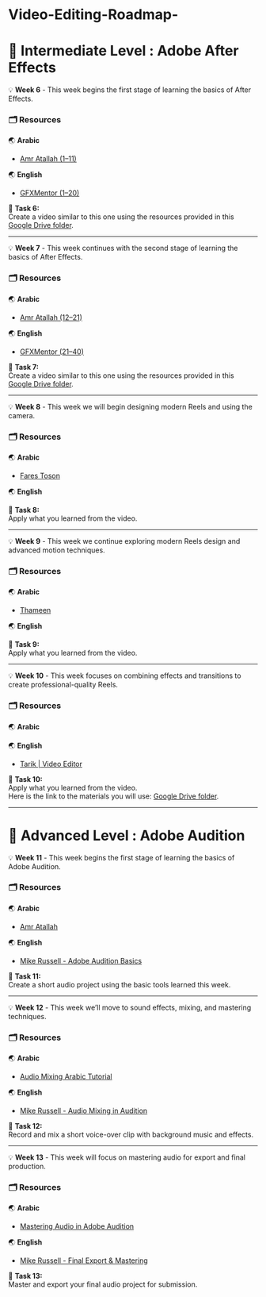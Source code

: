 # Video-Editing-Roadmap-

# 🎯 **Intermediate Level : Adobe After Effects**

<aside>
💡  
<b>Week 6</b>  
- This week begins the first stage of learning the basics of After Effects.
</aside>

### 🗂️ **Resources**

🌏 **Arabic**

- [Amr Atallah (1–11)](https://youtube.com/playlist?list=PLg9ps5Gu0MiANa46_HgzOibsysnBZRtPx&si=aWMxW4yqLPuYnSdI)

🌏 **English**

- [GFXMentor (1–20)](https://youtube.com/playlist?list=PLW-zSkCnZ-gD8OcjTPu-u_Rxl9-kI9Xqr&si=pqFEvMKW9zYKc9Yv)

📌 **Task 6:**  
Create a video similar to this one using the resources provided in this [Google Drive folder](https://drive.google.com/drive/folders/1NP7zQJv9KBG7-JfS_TtiLKCGOrEL458-?usp=sharing).

---

<aside>
💡  
<b>Week 7</b>  
- This week continues with the second stage of learning the basics of After Effects.
</aside>

### 🗂️ **Resources**

🌏 **Arabic**

- [Amr Atallah (12–21)](https://youtube.com/playlist?list=PLg9ps5Gu0MiANa46_HgzOibsysnBZRtPx&si=c7T2SIO9RZhm5D1_)

🌏 **English**

- [GFXMentor (21–40)](https://www.youtube.com/playlist?list=PLW-zSkCnZ-gD8OcjTPu-u_Rxl9-kI9Xqr)

📌 **Task 7:**  
Create a video similar to this one using the resources provided in this [Google Drive folder](https://drive.google.com/drive/folders/145OpicJkmX-zQqz7xrmlAjuatBk76AjD?usp=sharing).

---

<aside>
💡  
<b>Week 8</b>  
- This week we will begin designing modern Reels and using the camera.
</aside>

### 🗂️ **Resources**

🌏 **Arabic**

- [Fares Toson](https://youtu.be/PFMIue9xTII?si=JJf-5AKMhTpJDjiN)

🌏 **English**

📌 **Task 8:**  
Apply what you learned from the video.

---

<aside>
💡  
<b>Week 9</b>  
- This week we continue exploring modern Reels design and advanced motion techniques.
</aside>

### 🗂️ **Resources**

🌏 **Arabic**

- [Thameen](https://youtu.be/30a_U-mqQU4?si=_DBZNtOx-mdg6Bl-)

🌏 **English**

📌 **Task 9:**  
Apply what you learned from the video.

---

<aside>
💡  
<b>Week 10</b>  
- This week focuses on combining effects and transitions to create professional-quality Reels.
</aside>

### 🗂️ **Resources**

🌏 **Arabic**

🌏 **English**

- [Tarik | Video Editor](https://youtu.be/ZRRQFWT17B8?si=otUDEzy3mPQCjtRa)

📌 **Task 10:**  
Apply what you learned from the video.  
Here is the link to the materials you will use: [Google Drive folder](https://drive.google.com/drive/folders/1zmipEdO8MnsGpyU8GeBuWG0eMYtKPqnK?usp=sharing).

---

# 🚀 **Advanced Level : Adobe Audition**

<aside>
💡  
<b>Week 11</b>  
- This week begins the first stage of learning the basics of Adobe Audition.
</aside>

### 🗂️ **Resources**

🌏 **Arabic**

- [Amr Atallah](https://youtu.be/1tE4VAdCjRo?si=sqd3ak7uJZiQnA8b)

🌏 **English**

- [Mike Russell - Adobe Audition Basics](https://youtube.com/playlist?list=PL1BzC0FR5_6lWUz0Q-6VLZJXuq6DJP3PL)

📌 **Task 11:**  
Create a short audio project using the basic tools learned this week.

---

<aside>
💡  
<b>Week 12</b>  
- This week we’ll move to sound effects, mixing, and mastering techniques.
</aside>

### 🗂️ **Resources**

🌏 **Arabic**

- [Audio Mixing Arabic Tutorial](https://youtu.be/sP2UoC8RpjM?si=UFSZrHt9Dl2O8_Lb)

🌏 **English**

- [Mike Russell - Audio Mixing in Audition](https://youtu.be/7ZshnA3z8xg?si=9Phtz0Sd2kzUHwAi)

📌 **Task 12:**  
Record and mix a short voice-over clip with background music and effects.

---

<aside>
💡  
<b>Week 13</b>  
- This week will focus on mastering audio for export and final production.
</aside>

### 🗂️ **Resources**

🌏 **Arabic**

- [Mastering Audio in Adobe Audition](https://youtu.be/0yQIBRJe30E?si=0NHzHTsybqCm7Z9t)

🌏 **English**

- [Mike Russell - Final Export & Mastering](https://youtu.be/9UPNYWz0rQU?si=w0FykEy9PzMiy8gE)

📌 **Task 13:**  
Master and export your final audio project for submission.

